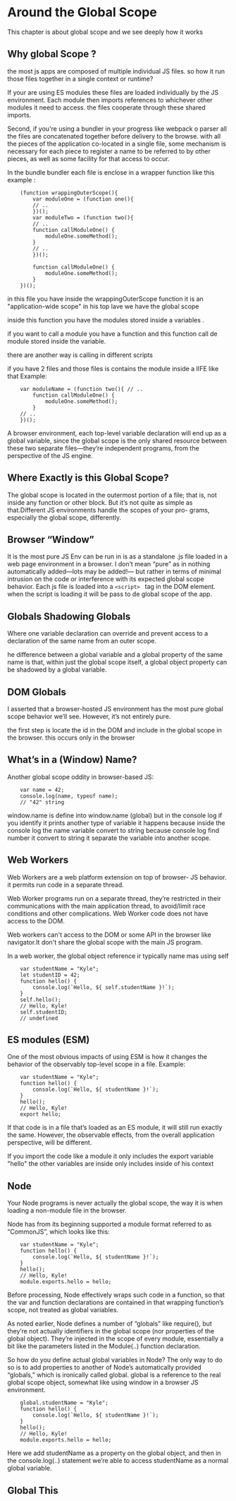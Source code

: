 # Around the Global Scope

This chapter is about global scope and we see deeply how it works

## Why global Scope ?

the most js apps are composed of multiple individual JS files. so how it run those files together in a single context or runtime?

If your are using ES modules these files are loaded individually by the JS environment. Each module then imports references to whichever other modules it need to access. the files cooperate through these shared imports.

Second, if you're using a bundler in your progress like webpack o parser all the files are concatenated together before delivery to the browse.
with all the pieces of the application co-located in a single file, some mechanism is necessary for each piece to register a name to be referred to by other pieces, as well as some facility for that access to occur.

In the bundle bundler each file is enclose in a wrapper function like this example :

```
    (function wrappingOuterScope(){
        var moduleOne = (function one(){
        // ..
        })();
        var moduleTwo = (function two(){
        // ..
        function callModuleOne() { 
            moduleOne.someMethod();
        }
        // ..
        })(); 

        function callModuleOne() { 
            moduleOne.someMethod();
        }
    })();
```
in this file you have inside the wrappingOuterScope function it is an "application-wide scope" in his top lave we have the global scope

inside this function you have the modules stored inside a variables .

if you want to call a module you have a function and this function call de module stored inside the variable.


there are another way is calling in different scripts

if you have 2 files and those files is contains the module inside a IIFE like that Example:

```
    var moduleName = (function two(){ // ..
        function callModuleOne() { 
            moduleOne.someMethod();
        }
    // ..
    })();
```
 A browser environment, each top-level variable declaration will end up as a global variable, since the global scope is the only shared resource between these two separate files—they’re independent programs, from the perspective of the JS engine.

 ## Where Exactly is this Global Scope?

The global scope is located in the outermost portion of a file; that is, not inside any function or other block. But it’s not quite as simple as that.Different JS environments handle the scopes of your pro- grams, especially the global scope, differently. 

## Browser “Window”

It is the most pure JS Env can be run in is as a standalone .js file loaded in a web page environment in a browser. I don’t mean “pure” as in nothing automatically added—lots may be added!— but rather in terms of minimal intrusion on the code or interference with its expected global scope behavior. Each js file is loaded into a ```<script> ``` tag in the DOM element. when the script is loading it will be pass to de global scope of the app.

## Globals Shadowing Globals

Where one variable declaration can override and prevent access to a declaration of the same name from an outer scope.

he difference between a global variable and a global property of the same name is that, within just the global scope itself, a global object property can be shadowed by a global variable.

## DOM Globals

I asserted that a browser-hosted JS environment has the most pure global scope behavior we’ll see. However, it’s not entirely pure.

the first step is locate the id in the DOM and include in the global scope in the browser. this occurs only in the browser

## What’s in a (Window) Name?

Another global scope oddity in browser-based JS:

```
    var name = 42; 
    console.log(name, typeof name);
    // "42" string
```

window.name is define into window.name (global) but in the console log if you identify it prints another type of variable it happens because inside the console log the name variable convert to string because console log find number it convert to string it separate the variable into another scope.

## Web Workers

Web Workers are a web platform extension on top of browser- JS behavior. it permits run code in a separate thread.

Web Worker programs run on a separate thread, they’re restricted in their communications with the main application thread, to avoid/limit race conditions and other complications. Web Worker code does not have access to the DOM.

Web workers can't access to the DOM or some API in the browser like navigator.It don't share the global scope with the main JS program.

In a web worker, the global object reference ir typically name mas using self

```
    var studentName = "Kyle"; 
    let studentID = 42;
    function hello() {
        console.log(`Hello, ${ self.studentName }!`);
    }
    self.hello();
    // Hello, Kyle!
    self.studentID;
    // undefined
```

## ES modules (ESM)

One of the most obvious impacts of using ESM is how it changes the behavior of the observably top-level scope in a file. Example:

```
    var studentName = "Kyle";
    function hello() {
        console.log(`Hello, ${ studentName }!`);
    } 
    hello();
    // Hello, Kyle!
    export hello;
```

If that code is in a file that’s loaded as an ES module, it will still run exactly the same. However, the observable effects, from the overall application perspective, will be different.

If you import the code like a module it only includes the export variable "hello" the other variables are inside only includes inside of his context

## Node

Your Node programs is never actually the global scope, the way it is when loading a non-module file in the browser.

Node has from its beginning supported a module format referred to as “CommonJS”, which looks like this:

```
    var studentName = "Kyle";
    function hello() {
        console.log(`Hello, ${ studentName }!`);
    } 
    hello();
    // Hello, Kyle!
    module.exports.hello = hello;

```
Before processing, Node effectively wraps such code in a function, so that the var and function declarations are contained in that wrapping function’s scope, not treated as global variables.

As noted earlier, Node defines a number of “globals” like require(), but they’re not actually identifiers in the global scope (nor properties of the global object). They’re injected in the scope of every module, essentially a bit like the parameters listed in the Module(..) function declaration.

So how do you define actual global variables in Node? The only way to do so is to add properties to another of Node’s automatically provided “globals,” which is ironically called global. global is a reference to the real global scope object, somewhat like using window in a browser JS environment.

```
    global.studentName = "Kyle";
    function hello() {
        console.log(`Hello, ${ studentName }!`);
    } 
    hello();
    // Hello, Kyle!
    module.exports.hello = hello;
```

Here we add studentName as a property on the global object, and then in the console.log(..) statement we’re able to access studentName as a normal global variable.

## Global This